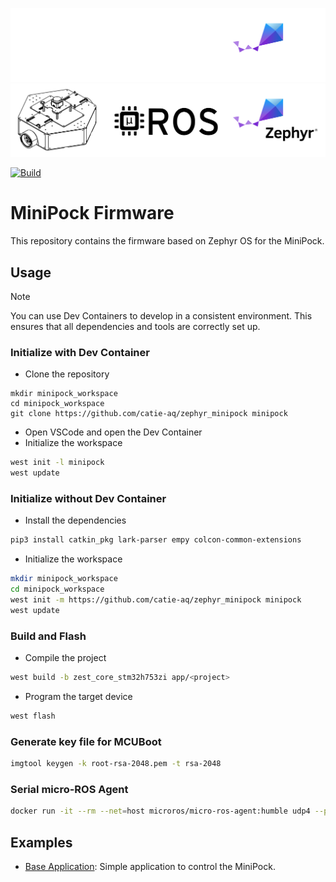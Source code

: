 ![banner](imgs/minipock_banner_dark_theme.svg#gh-dark-mode-only)
![banner](imgs/minipock_banner_light_theme.svg#gh-light-mode-only)

[![Build](https://github.com/catie-aq/minipock_zephyr-demo/actions/workflows/build.yaml/badge.svg)](https://github.com/catie-aq/minipock_zephyr-demo/actions/workflows/build.yaml)

# MiniPock Firmware

This repository contains the firmware based on Zephyr OS for the MiniPock.

## Usage

> [!NOTE]
> You can use Dev Containers to develop in a consistent environment. This ensures that all dependencies and tools are correctly set up.

### Initialize with Dev Container

- Clone the repository

```
mkdir minipock_workspace
cd minipock_workspace
git clone https://github.com/catie-aq/zephyr_minipock minipock
```

- Open VSCode and open the Dev Container
- Initialize the workspace
```bash
west init -l minipock
west update
```

### Initialize without Dev Container

- Install the dependencies

```bash
pip3 install catkin_pkg lark-parser empy colcon-common-extensions
```

- Initialize the workspace

```bash
mkdir minipock_workspace
cd minipock_workspace
west init -m https://github.com/catie-aq/zephyr_minipock minipock
west update
```

### Build and Flash

- Compile the project

```bash
west build -b zest_core_stm32h753zi app/<project>
```

- Program the target device

```bash
west flash
```

### Generate key file for MCUBoot

```bash
imgtool keygen -k root-rsa-2048.pem -t rsa-2048
```

### Serial micro-ROS Agent

```bash
docker run -it --rm --net=host microros/micro-ros-agent:humble udp4 --port 8888 -v6
```

## Examples
- [Base Application](app/base_application): Simple application to control the MiniPock.
